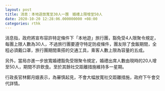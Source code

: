 ```yaml
---
layout: post
title: 消息：本地遊放寬至30人一團　婚禮上限增至50人
date: 2020-10-20 12:28:06.000000000 +08:00
categories: rthk
---
```


消息指，政府將宣布容許特定條件下「本地遊」旅行團，豁免受4人限聚令規定，每團上限人數為30人，不過旅行團要遵守特定防疫條件，團友除了食飯期間，全程必須戴口罩，旅行團期間乘搭的交通工具，乘客人數上限為容量的五成。

另外，當局亦進一步放寬婚禮豁免受限聚令規定，婚禮出席人數由現時的20人增至50人，期間不許飲食。至於其餘社交距離措施維持多一星期。

行政長官林鄭月娥表示，為審慎起見，不會大幅放寬社交距離措施，政府下午會交代詳情。

